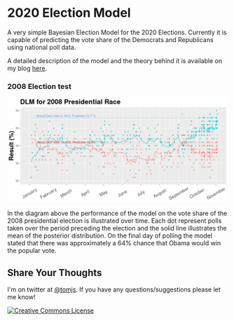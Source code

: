 # 2020 Election Model

A very simple Bayesian Election Model for the 2020 Elections. Currently it is capable of predicting the vote share of the Democrats and Republicans using national poll data.

A detailed description of the model and the theory behind it is available on my blog [here](https://tomjs.org/post/introtomodelling/).

### 2008 Election test
![2008 Forecast](https://github.com/tomsaunders98/2020ElectionModel/blob/master/ElectionModelBasic/2008dlm.png "2008 Forecast")

In the diagram above the performance of the model on the vote share of the 2008 presidential election is illustrated over time. Each dot represent polls taken over the period preceding the election and the solid line illustrates the mean of the posterior distribution. On the final day of polling the model stated that there was approximately a 64% chance that Obama would win the popular vote.


## Share Your Thoughts
I'm on twitter at [@tomjs](https://twitter.com/tomjs). If you have any questions/suggestions please let me know!


<a rel="license" href="http://creativecommons.org/licenses/by/4.0/"><img alt="Creative Commons License" style="border-width:0" src="https://i.creativecommons.org/l/by/4.0/88x31.png" /></a><br />
